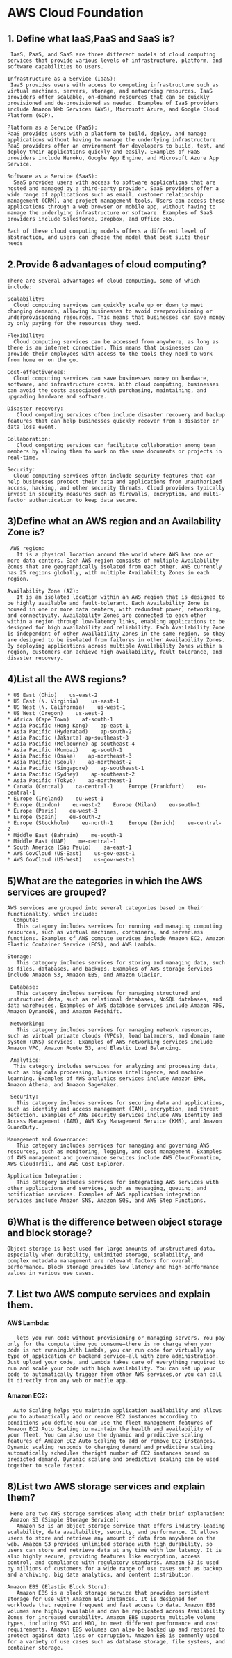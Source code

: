 # AWS Cloud Foundation

  ## 1. Define what IaaS,PaaS and SaaS is?
     IaaS, PaaS, and SaaS are three different models of cloud computing services that provide various levels of infrastructure, platform, and software capabilities to users.
    
    Infrastructure as a Service (IaaS): 
     IaaS provides users with access to computing infrastructure such as virtual machines, servers, storage, and networking resources. IaaS providers offer scalable, on-demand resources that can be quickly provisioned and de-provisioned as needed. Examples of IaaS providers include Amazon Web Services (AWS), Microsoft Azure, and Google Cloud Platform (GCP).

    Platform as a Service (PaaS): 
    PaaS provides users with a platform to build, deploy, and manage applications without having to manage the underlying infrastructure. PaaS providers offer an environment for developers to build, test, and deploy their applications quickly and easily. Examples of PaaS providers include Heroku, Google App Engine, and Microsoft Azure App Service.

    Software as a Service (SaaS): 
      SaaS provides users with access to software applications that are hosted and managed by a third-party provider. SaaS providers offer a wide range of applications such as email, customer relationship management (CRM), and project management tools. Users can access these applications through a web browser or mobile app, without having to manage the underlying infrastructure or software. Examples of SaaS providers include Salesforce, Dropbox, and Office 365.

    Each of these cloud computing models offers a different level of abstraction, and users can choose the model that best suits their needs

## 2.Provide 6 advantages of cloud computing?
    There are several advantages of cloud computing, some of which include:

    Scalability: 
      Cloud computing services can quickly scale up or down to meet changing demands, allowing businesses to avoid overprovisioning or underprovisioning resources. This means that businesses can save money by only paying for the resources they need.

    Flexibility: 
      Cloud computing services can be accessed from anywhere, as long as there is an internet connection. This means that businesses can provide their employees with access to the tools they need to work from home or on the go.

    Cost-effectiveness: 
      Cloud computing services can save businesses money on hardware, software, and infrastructure costs. With cloud computing, businesses can avoid the costs associated with purchasing, maintaining, and upgrading hardware and software.

    Disaster recovery: 
       Cloud computing services often include disaster recovery and backup features that can help businesses quickly recover from a disaster or data loss event.

    Collaboration: 
       Cloud computing services can facilitate collaboration among team members by allowing them to work on the same documents or projects in real-time.

    Security: 
      Cloud computing services often include security features that can help businesses protect their data and applications from unauthorized access, hacking, and other security threats. Cloud providers typically invest in security measures such as firewalls, encryption, and multi-factor authentication to keep data secure.
  

## 3)Define what an AWS region and an Availability Zone is?
     AWS region:
       It is a physical location around the world where AWS has one or more data centers. Each AWS region consists of multiple Availability Zones that are geographically isolated from each other. AWS currently has 25 regions globally, with multiple Availability Zones in each region.

    Availability Zone (AZ):
       It is an isolated location within an AWS region that is designed to be highly available and fault-tolerant. Each Availability Zone is housed in one or more data centers, with redundant power, networking, and connectivity. Availability Zones are connected to each other within a region through low-latency links, enabling applications to be designed for high availability and reliability. Each Availability Zone is independent of other Availability Zones in the same region, so they are designed to be isolated from failures in other Availability Zones. By deploying applications across multiple Availability Zones within a region, customers can achieve high availability, fault tolerance, and disaster recovery.

## 4)List all the AWS regions?
       
    * US East (Ohio)    us-east-2
    * US East (N. Virginia)    us-east-1
    * US West (N. California)    us-west-1
    * US West (Oregon)    us-west-2
    * Africa (Cape Town)    af-south-1
    * Asia Pacific (Hong Kong)    ap-east-1
    * Asia Pacific (Hyderabad)    ap-south-2    
    * Asia Pacific (Jakarta) ap-southeast-3    
    * Asia Pacific (Melbourne) ap-southeast-4    
    * Asia Pacific (Mumbai)    ap-south-1    
    * Asia Pacific (Osaka)    ap-northeast-3    
    * Asia Pacific (Seoul)    ap-northeast-2    
    * Asia Pacific (Singapore)    ap-southeast-1    
    * Asia Pacific (Sydney)    ap-southeast-2    
    * Asia Pacific (Tokyo)    ap-northeast-1    
    * Canada (Central)    ca-central-1     Europe (Frankfurt)    eu-central-1    
    * Europe (Ireland)    eu-west-1    
    * Europe (London)    eu-west-2    Europe (Milan)    eu-south-1    
    * Europe (Paris)    eu-west-3    
    * Europe (Spain)    eu-south-2    
    * Europe (Stockholm)    eu-north-1     Europe (Zurich)    eu-central-2        
    * Middle East (Bahrain)    me-south-1    
    * Middle East (UAE)    me-central-1        
    * South America (São Paulo)    sa-east-1    
    * AWS GovCloud (US-East)    us-gov-east-1    
    * AWS GovCloud (US-West)    us-gov-west-1
## 5)What are the categories in which the AWS services are grouped?
    AWS services are grouped into several categories based on their functionality, which include:
      Compute: 
       This category includes services for running and managing computing resources, such as virtual machines, containers, and serverless functions. Examples of AWS compute services include Amazon EC2, Amazon Elastic Container Service (ECS), and AWS Lambda.

    Storage: 
       This category includes services for storing and managing data, such as files, databases, and backups. Examples of AWS storage services include Amazon S3, Amazon EBS, and Amazon Glacier.

     Database: 
       This category includes services for managing structured and unstructured data, such as relational databases, NoSQL databases, and data warehouses. Examples of AWS database services include Amazon RDS, Amazon DynamoDB, and Amazon Redshift.

     Networking:
       This category includes services for managing network resources, such as virtual private clouds (VPCs), load balancers, and domain name system (DNS) services. Examples of AWS networking services include Amazon VPC, Amazon Route 53, and Elastic Load Balancing.

     Analytics: 
      This category includes services for analyzing and processing data, such as big data processing, business intelligence, and machine learning. Examples of AWS analytics services include Amazon EMR, Amazon Athena, and Amazon SageMaker.

     Security: 
       This category includes services for securing data and applications, such as identity and access management (IAM), encryption, and threat detection. Examples of AWS security services include AWS Identity and Access Management (IAM), AWS Key Management Service (KMS), and Amazon GuardDuty.

    Management and Governance: 
       This category includes services for managing and governing AWS resources, such as monitoring, logging, and cost management. Examples of AWS management and governance services include AWS CloudFormation, AWS CloudTrail, and AWS Cost Explorer.

    Application Integration: 
       This category includes services for integrating AWS services with other applications and services, such as messaging, queuing, and notification services. Examples of AWS application integration services include Amazon SNS, Amazon SQS, and AWS Step Functions.
     
## 6)What is the difference between object storage and block storage?
    Object storage is best used for large amounts of unstructured data, especially when durability, unlimited storage, scalability, and complex metadata management are relevant factors for overall performance. Block storage provides low latency and high-performance values in various use cases.



## 7. List two AWS compute services and explain them.
   #### AWS Lambda:
       lets you run code without provisioning or managing servers. You pay only for the compute time you consume—there is no charge when your code is not running.With Lambda, you can run code for virtually any type of application or backend service—all with zero administration. Just upload your code, and Lambda takes care of everything required to run and scale your code with high availability. You can set up your code to automatically trigger from other AWS services,or you can call it directly from any web or mobile app. 
   #### Amazon EC2:
      Auto Scaling helps you maintain application availability and allows you to automatically add or remove EC2 instances according to conditions you define.You can use the fleet management features of Amazon EC2 Auto Scaling to maintain the health and availability of your fleet. You can also use the dynamic and predictive scaling features of Amazon EC2 Auto Scaling to add or remove EC2 instances. Dynamic scaling responds to changing demand and predictive scaling automatically schedules theright number of EC2 instances based on predicted demand. Dynamic scaling and predictive scaling can be used together to scale faster.
## 8)List two AWS storage services and explain them?
     Here are two AWS storage services along with their brief explanation:
     Amazon S3 (Simple Storage Service):
       Amazon S3 is an object storage service that offers industry-leading scalability, data availability, security, and performance. It allows users to store and retrieve any amount of data from anywhere on the web. Amazon S3 provides unlimited storage with high durability, so users can store and retrieve data at any time with low latency. It is also highly secure, providing features like encryption, access control, and compliance with regulatory standards. Amazon S3 is used by millions of customers for a wide range of use cases such as backup and archiving, big data analytics, and content distribution.

    Amazon EBS (Elastic Block Store): 
       Amazon EBS is a block storage service that provides persistent storage for use with Amazon EC2 instances. It is designed for workloads that require frequent and fast access to data. Amazon EBS volumes are highly available and can be replicated across Availability Zones for increased durability. Amazon EBS supports multiple volume types, including SSD and HDD, to meet different performance and cost requirements. Amazon EBS volumes can also be backed up and restored to protect against data loss or corruption. Amazon EBS is commonly used for a variety of use cases such as database storage, file systems, and container storage.